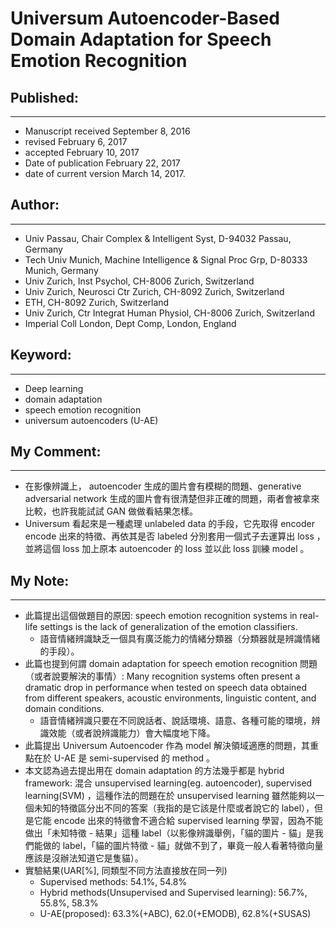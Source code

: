 # Universum Autoencoder-Based Domain Adaptation for Speech Emotion Recognition

## Published:

---

- Manuscript received September 8, 2016
- revised February 6, 2017
- accepted February 10, 2017
- Date of publication February 22, 2017
- date of current version March 14, 2017.

## Author:

---

- Univ Passau, Chair Complex & Intelligent Syst, D-94032 Passau, Germany
- Tech Univ Munich, Machine Intelligence & Signal Proc Grp, D-80333 Munich, Germany
- Univ Zurich, Inst Psychol, CH-8006 Zurich, Switzerland
- Univ Zurich, Neurosci Ctr Zurich, CH-8092 Zurich, Switzerland
- ETH, CH-8092 Zurich, Switzerland
- Univ Zurich, Ctr Integrat Human Physiol, CH-8006 Zurich, Switzerland
- Imperial Coll London, Dept Comp, London, England

## Keyword:

---

- Deep learning
- domain adaptation
- speech emotion recognition
- universum autoencoders (U-AE)

## My Comment:

---

- 在影像辨識上， autoencoder 生成的圖片會有模糊的問題、generative adversarial network 生成的圖片會有很清楚但非正確的問題，兩者會被拿來比較，也許我能試試 GAN 做做看結果怎樣。
- Universum 看起來是一種處理 unlabeled data 的手段，它先取得 encoder encode 出來的特徵、再依其是否 labeled 分別套用一個式子去運算出 loss ，並將這個 loss 加上原本 autoencoder 的 loss 並以此 loss 訓練 model 。

## My Note:

---

- 此篇提出這個做題目的原因: speech emotion recognition systems in real-life settings is the lack of generalization of the emotion classifiers.
  - 語音情緒辨識缺乏一個具有廣泛能力的情緒分類器（分類器就是辨識情緒的手段）。
- 此篇也提到何謂 domain adaptation for speech emotion recognition 問題（或者說要解決的事情）: Many recognition systems often present a dramatic drop in performance when tested on speech data obtained from different speakers, acoustic environments, linguistic content, and domain conditions.
  - 語音情緒辨識只要在不同說話者、說話環境、語意、各種可能的環境，辨識效能（或者說辨識能力）會大幅度地下降。
- 此篇提出 Universum Autoencoder 作為 model 解決領域適應的問題，其重點在於 U-AE 是 semi-supervised 的 method 。
- 本文認為過去提出用在 domain adaptation 的方法幾乎都是 hybrid framework: 混合 unsupervised learning(eg. autoencoder), supervised learning(SVM) ，這種作法的問題在於 unsupervised learning 雖然能夠以一個未知的特徵區分出不同的答案（我指的是它該是什麼或者說它的 label），但是它能 encode 出來的特徵會不適合給 supervised learning 學習，因為不能做出「未知特徵 - 結果」這種 label（以影像辨識舉例，「貓的圖片 - 貓」是我們能做的 label，「貓的圖片特徵 - 貓」就做不到了，畢竟一般人看著特徵向量應該是沒辦法知道它是隻貓）。
- 實驗結果(UAR[\%], 同類型不同方法直接放在同一列)
  - Supervised methods: 54.1%, 54.8%
  - Hybrid methods(Unsupervised and Supervised learning): 56.7%, 55.8%, 58.3%
  - U-AE(proposed): 63.3%(+ABC), 62.0(+EMODB), 62.8%(+SUSAS)